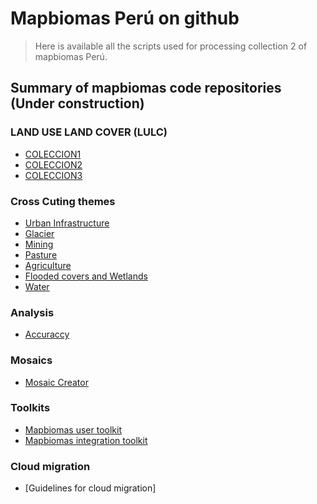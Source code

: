 # Mapbiomas Perú on github

> Here is available all the scripts used for processing collection 2 of mapbiomas Perú.

## Summary of mapbiomas code repositories (Under construction)

### LAND USE LAND COVER (LULC)
* [COLECCION1](https://github.com/mapbiomas-peru/lulc/tree/collection-1)      <!-- https://github.com/mapbiomas-brazil/amazon  -->
* [COLECCION2](https://github.com/mapbiomas-peru/lulc/tree/collection-2)
* [COLECCION3](https://github.com/vllactayo/mapbiomas-peru/tree/collection-3)

### Cross Cuting themes
* [Urban Infrastructure](https://github.com/mapbiomas-peru/urban)
* [Glacier](https://github.com/mapbiomas-peru/glacier)
* [Mining](https://mapbiomas-peru.github.io/note-mb-pe-web/)
* [Pasture](https://mapbiomas-peru.github.io/note-mb-pe-web/)
* [Agriculture](https://mapbiomas-peru.github.io/note-mb-pe-web/)
* [Flooded covers and Wetlands](https://mapbiomas-peru.github.io/note-mb-pe-web/)
* [Water](https://mapbiomas-peru.github.io/note-mb-pe-web/)

### Analysis

* [Accuraccy](https://mapbiomas-peru.github.io/note-mb-pe-web/)  <!---POR DEFINIR -->

### Mosaics
* [Mosaic Creator](https://github.com/mapbiomas-peru/mosaics)

### Toolkits
* [Mapbiomas user toolkit](https://github.com/mapbiomas-brazil/user-toolkit)
* [Mapbiomas integration toolkit](https://mapbiomas-peru.github.io/note-mb-pe-web/)

### Cloud migration
* [Guidelines for cloud migration] 
<!--
**raisgmb/raisgmb** is a ✨ _special_ ✨ repository because its `README.md` (this file) appears on your GitHub profile.

Here are some ideas to get you started:

- 🔭 I’m currently working on ...
- 🌱 I’m currently learning ...
- 👯 I’m looking to collaborate on ...
- 🤔 I’m looking for help with ...
- 💬 Ask me about ...
- 📫 How to reach me: ...
- 😄 Pronouns: ...
- ⚡ Fun fact: ...
-->
